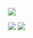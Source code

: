 ![](https://so2.360tres.com/sdm/1266_834_/t011dd85b56b9e2759d.jpg)

![](https://so2.360tres.com/sdm/728_414_/t0163d1e9c9045bcdcb.jpg)
![](https://so2.360tres.com/sdm/728_414_/t0132b00d04f079af14.jpg)